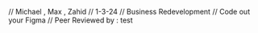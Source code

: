 // Michael , Max , Zahid
// 1-3-24
// Business Redevelopment 
// Code out your Figma
// Peer Reviewed by :
test